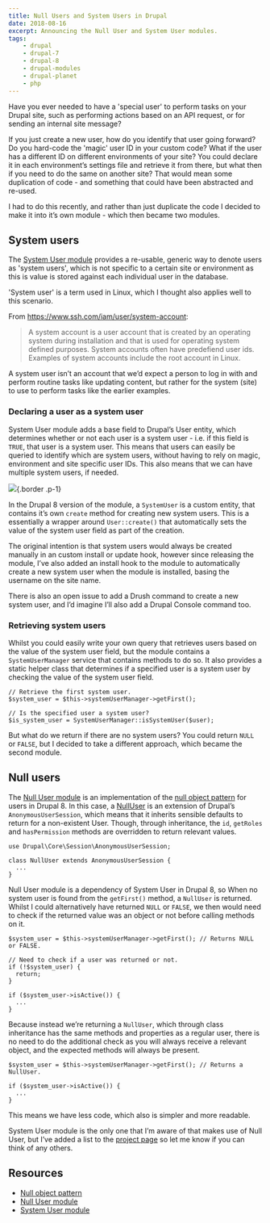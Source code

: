 ```yaml
---
title: Null Users and System Users in Drupal
date: 2018-08-16
excerpt: Announcing the Null User and System User modules.
tags:
    - drupal
    - drupal-7
    - drupal-8
    - drupal-modules
    - drupal-planet
    - php
---
```

Have you ever needed to have a 'special user' to perform tasks on your Drupal site, such as performing actions based on an API request, or for sending an internal site message?

If you just create a new user, how do you identify that user going forward? Do you hard-code the 'magic' user ID in your custom code? What if the user has a different ID on different environments of your site? You could declare it in each environment’s settings file and retrieve it from there, but what then if you need to do the same on another site? That would mean some duplication of code - and something that could have been abstracted and re-used.

I had to do this recently, and rather than just duplicate the code I decided to make it into it’s own module - which then became two modules.

## System users

The [System User module][1] provides a re-usable, generic way to denote users as 'system users', which is not specific to a certain site or environment as this is value is stored against each individual user in the database.

'System user' is a term used in Linux, which I thought also applies well to this scenario.

From <https://www.ssh.com/iam/user/system-account>:

> A system account is a user account that is created by an operating system during installation and that is used for operating system defined purposes. System accounts often have predefiend user ids. Examples of system accounts include the root account in Linux.

A system user isn’t an account that we’d expect a person to log in with and perform routine tasks like updating content, but rather for the system (site) to use to perform tasks like the earlier examples.

### Declaring a user as a system user

System User module adds a base field to Drupal’s User entity, which determines whether or not each user is a system user - i.e. if this field is `TRUE`, that user is a system user. This means that users can easily be queried to identify which are system users, without having to rely on magic, environment and site specific user IDs. This also means that we can have multiple system users, if needed.

![](/images/blog/null-users-system-users/drupal-8-users-field-data-table.png){.border .p-1}

In the Drupal 8 version of the module, a `SystemUser` is a custom entity, that contains it’s own `create` method for creating new system users. This is a essentially a wrapper around `User::create()` that automatically sets the value of the system user field as part of the creation.

The original intention is that system users would always be created manually in an custom install or update hook, however since releasing the module, I’ve also added an install hook to the module to automatically create a new system user when the module is installed, basing the username on the site name.

There is also an open issue to add a Drush command to create a new system user, and I’d imagine I’ll also add a Drupal Console command too.

### Retrieving system users

Whilst you could easily write your own query that retrieves users based on the value of the system user field, but the module contains a `SystemUserManager` service that contains methods to do so. It also provides a static helper class that determines if a specified user is a system user by checking the value of the system user field.

```
// Retrieve the first system user.
$system_user = $this->systemUserManager->getFirst();

// Is the specified user a system user?
$is_system_user = SystemUserManager::isSystemUser($user);
```

But what do we return if there are no system users?
You could return `NULL` or `FALSE`, but I decided to take a different approach, which became the second module.

## Null users

The [Null User module][2] is an implementation of the [null object pattern][3] for users in Drupal 8. In this case, a [NullUser][4] is an extension of Drupal’s `AnonymousUserSession`, which means that it inherits sensible defaults to return for a non-existent User. Though, through inheritance, the `id`, `getRoles` and `hasPermission` methods are overridden to return relevant values.

```language-php
use Drupal\Core\Session\AnonymousUserSession;

class NullUser extends AnonymousUserSession {
  ...
}
```

Null User module is a dependency of System User in Drupal 8, so When no system user is found from the `getFirst()` method, a `NullUser` is returned. Whilst I could alternatively have returned `NULL` or `FALSE`, we then would need to check if the returned value was an object or not before calling methods on it.

```language-php
$system_user = $this->systemUserManager->getFirst(); // Returns NULL or FALSE.

// Need to check if a user was returned or not.
if (!$system_user) {
  return;
}

if ($system_user->isActive()) {
  ...
}
```

Because instead we’re returning a `NullUser`, which through class inheritance has the same methods and properties as a regular user, there is no need to do the additional check as you will always receive a relevant object, and the expected methods will always be present.

```language-php
$system_user = $this->systemUserManager->getFirst(); // Returns a NullUser.

if ($system_user->isActive()) {
  ...
}
```

This means we have less code, which also is simpler and more readable.

System User module is the only one that I’m aware of that makes use of Null User, but I’ve added a list to the [project page][2] so let me know if you can think of any others.

## Resources

- [Null object pattern][3]
- [Null User module][2]
- [System User module][1]

[1]: https://www.drupal.org/project/system_user
[2]: https://www.drupal.org/project/null_user
[3]: https://en.wikipedia.org/wiki/Null_object_pattern
[4]: http://cgit.drupalcode.org/null_user/tree/src/NullUser.php?h=8.x-1.x
